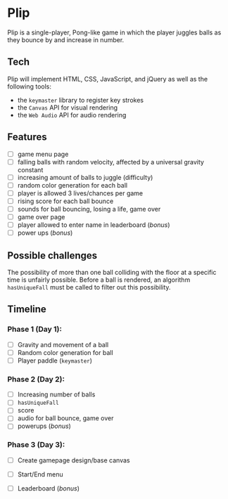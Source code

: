 # Plip

Plip is a single-player, Pong-like game in which the player juggles balls as they bounce by and increase in number.

## Tech
Plip will implement HTML, CSS, JavaScript, and jQuery as well as the following tools:

  * the `keymaster` library to register key strokes
  * the `Canvas` API for visual rendering
  * the `Web Audio` API for audio rendering

## Features
- [ ] game menu page
- [ ] falling balls with random velocity, affected by a universal gravity constant
- [ ] increasing amount of balls to juggle (difficulty)
- [ ] random color generation for each ball
- [ ] player is allowed 3 lives/chances per game
- [ ] rising score for each ball bounce
- [ ] sounds for ball bouncing, losing a life, game over
- [ ] game over page
- [ ] player allowed to enter name in leaderboard (*bonus*)
- [ ] power ups (*bonus*)

## Possible challenges
The possibility of more than one ball colliding with the floor at a specific time is unfairly possible. Before a ball is rendered, an algorithm `hasUniqueFall` must be called to filter out this possibility.

## Timeline

### Phase 1 (Day 1):
- [ ] Gravity and movement of a ball
- [ ] Random color generation for ball
- [ ] Player paddle (`keymaster`)

### Phase 2 (Day 2):
- [ ] Increasing number of balls
- [ ] `hasUniqueFall`
- [ ] score
- [ ] audio for ball bounce, game over
- [ ] powerups (*bonus*)

### Phase 3 (Day 3):
- [ ] Create gamepage design/base canvas
- [ ] Start/End menu
- [ ] Leaderboard (*bonus*)















<!-- -->

